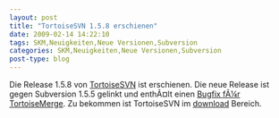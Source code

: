 ```yaml
---
layout: post
title: "TortoiseSVN 1.5.8 erschienen"
date: 2009-02-14 14:22:10
tags: SKM,Neuigkeiten,Neue Versionen,Subversion
categories: SKM,Neuigkeiten,Neue Versionen,Subversion
post-type: blog
---
```

Die Release 1.5.8 von <a href="http://tortoisesvn.net">TortoiseSVN</a> ist erschienen. Die neue Release ist gegen Subversion 1.5.5 gelinkt und enthÃ¤lt einen <a href="http://sourceforge.net/project/shownotes.php?release_id=660905">Bugfix fÃ¼r TortoiseMerge</a>.  Zu bekommen ist TortoiseSVN im <a href="http://tortoisesvn.net/downloads">download</a> Bereich.
